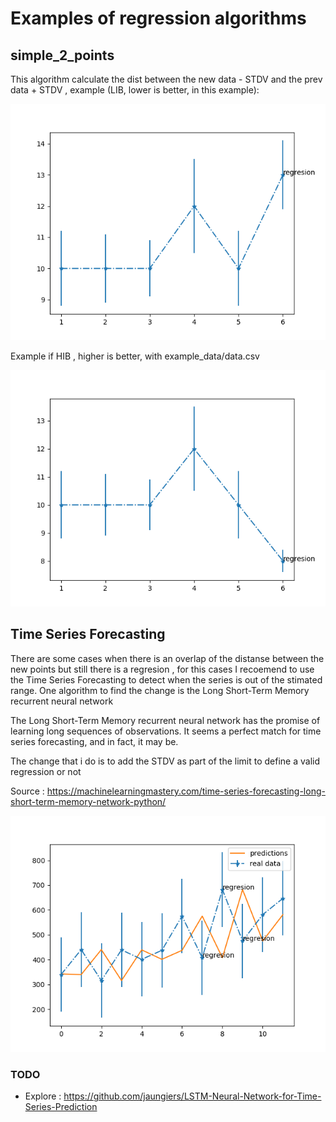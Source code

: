 # Examples of regression algorithms


## simple_2_points

This algorithm calculate the dist between the  new data - STDV and the prev data + STDV , example (LIB, lower is better, in this example):

![alt text](https://github.com/VictorRodriguez/hobbies/blob/master/regresion_algorithms/example_images/image.png)

Example if HIB , higher is better, with example_data/data.csv

![alt text](https://github.com/VictorRodriguez/hobbies/blob/master/regresion_algorithms/example_images/image_hib.png)

## Time Series Forecasting

There are some cases when there is an overlap of the distanse between the new
points but still there is a regresion , for this cases I recoemend to use the
Time Series Forecasting to detect when the series is out of the stimated range.
One algorithm to find the change is the Long Short-Term Memory recurrent neural
network

The Long Short-Term Memory recurrent neural network has the promise of learning
long sequences of observations. It seems a perfect match for time series
forecasting, and in fact, it may be.

The change that i do is to add the STDV as part of the limit to define a valid
regression or not 

Source : https://machinelearningmastery.com/time-series-forecasting-long-short-term-memory-network-python/

![alt text](https://github.com/VictorRodriguez/hobbies/blob/master/regresion_algorithms/example_images/image_time-series-LIB.png)

### TODO

* Explore : https://github.com/jaungiers/LSTM-Neural-Network-for-Time-Series-Prediction

